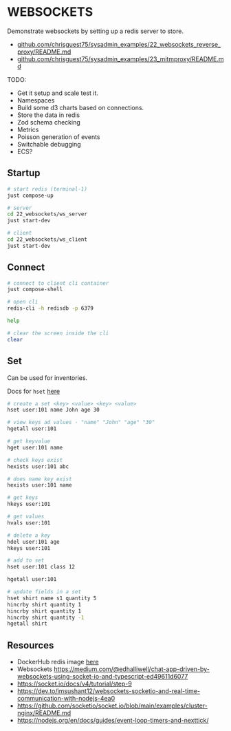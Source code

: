 # WEBSOCKETS

Demonstrate websockets by setting up a redis server to store.

* [github.com/chrisguest75/sysadmin_examples/22_websockets_reverse_proxy/README.md](https://github.com/chrisguest75/sysadmin_examples/blob/master/22_websockets_reverse_proxy/README.md)
* [github.com/chrisguest75/sysadmin_examples/23_mitmproxy/README.md](https://github.com/chrisguest75/sysadmin_examples/blob/master/23_mitmproxy/README.md)

TODO:

* Get it setup and scale test it.
* Namespaces
* Build some d3 charts based on connections.
* Store the data in redis
* Zod schema checking
* Metrics
* Poisson generation of events
* Switchable debugging
* ECS?

## Startup

```sh
# start redis (terminal-1)
just compose-up

# server
cd 22_websockets/ws_server  
just start-dev

# client
cd 22_websockets/ws_client
just start-dev
```

## Connect

```sh
# connect to client cli container
just compose-shell

# open cli
redis-cli -h redisdb -p 6379

help

# clear the screen inside the cli
clear
```

## Set

Can be used for inventories.  

Docs for `hset` [here](https://redis.io/commands/hset)  

```sh
# create a set <key> <value> <key> <value>
hset user:101 name John age 30

# view keys ad values - "name" "John" "age" "30"
hgetall user:101

# get keyvalue 
hget user:101 name

# check keys exist
hexists user:101 abc

# does name key exist
hexists user:101 name

# get keys
hkeys user:101

# get values
hvals user:101

# delete a key
hdel user:101 age
hkeys user:101

# add to set
hset user:101 class 12

hgetall user:101
```

```sh
# update fields in a set
hset shirt name s1 quantity 5
hincrby shirt quantity 1
hincrby shirt quantity 1
hincrby shirt quantity -1
hgetall shirt
```

## Resources

* DockerHub redis image [here](https://hub.docker.com/_/redis?tab=description)
* Websockets https://medium.com/@edhalliwell/chat-app-driven-by-websockets-using-socket-io-and-typescript-ed49611d6077
* https://socket.io/docs/v4/tutorial/step-9
* https://dev.to/imsushant12/websockets-socketio-and-real-time-communication-with-nodejs-4ea0
* https://github.com/socketio/socket.io/blob/main/examples/cluster-nginx/README.md
* https://nodejs.org/en/docs/guides/event-loop-timers-and-nexttick/
